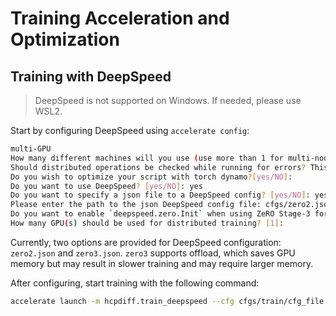 # Training Acceleration and Optimization

## Training with DeepSpeed

> DeepSpeed is not supported on Windows. If needed, please use WSL2.

Start by configuring DeepSpeed using `accelerate config`:
```bash
multi-GPU
How many different machines will you use (use more than 1 for multi-node training)? [1]:
Should distributed operations be checked while running for errors? This can avoid timeout issues but will be slower. [yes/NO]:
Do you wish to optimize your script with torch dynamo?[yes/NO]:
Do you want to use DeepSpeed? [yes/NO]: yes
Do you want to specify a json file to a DeepSpeed config? [yes/NO]: yes
Please enter the path to the json DeepSpeed config file: cfgs/zero2.json
Do you want to enable `deepspeed.zero.Init` when using ZeRO Stage-3 for constructing massive models? [yes/NO]: 
How many GPU(s) should be used for distributed training? [1]:
```

Currently, two options are provided for DeepSpeed configuration: `zero2.json` and `zero3.json`. `zero3` supports offload, which saves GPU memory but may result in slower training and may require larger memory.

After configuring, start training with the following command:
```bash
accelerate launch -m hcpdiff.train_deepspeed --cfg cfgs/train/cfg_file.yaml
```